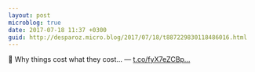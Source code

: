 ```yaml
---
layout: post
microblog: true
date: 2017-07-18 11:37 +0300
guid: http://desparoz.micro.blog/2017/07/18/t887229830118486016.html
---
```

🔗 Why things cost what they cost… — [t.co/fyX7eZCBp...](https://t.co/fyX7eZCBpY)
